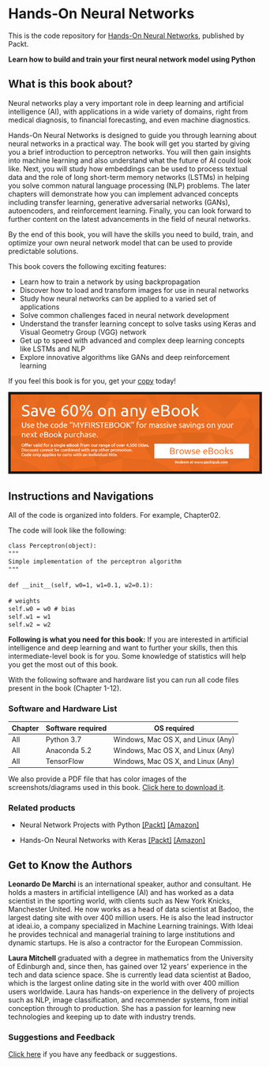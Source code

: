 # Hands-On Neural Networks

<a href="https://www.packtpub.com/big-data-and-business-intelligence/hands-neural-networks?utm_source=github&utm_medium=repository&utm_campaign="><img src="https://www.packtpub.com/media/catalog/product/cache/e4d64343b1bc593f1c5348fe05efa4a6/b/1/b10147_0.png" alt="" height="256px" align="right"></a>

This is the code repository for [Hands-On Neural Networks](https://www.packtpub.com/big-data-and-business-intelligence/hands-neural-networks?utm_source=github&utm_medium=repository&utm_campaign=), published by Packt.

**Learn how to build and train your first neural network model using Python**

## What is this book about?
Neural networks play a very important role in deep learning and artificial intelligence (AI), with applications in a wide variety of domains, right from medical diagnosis, to financial forecasting, and even machine diagnostics.

Hands-On Neural Networks is designed to guide you through learning about neural networks in a practical way. The book will get you started by giving you a brief introduction to perceptron networks. You will then gain insights into machine learning and also understand what the future of AI could look like. Next, you will study how embeddings can be used to process textual data and the role of long short-term memory networks (LSTMs) in helping you solve common natural language processing (NLP) problems. The later chapters will demonstrate how you can implement advanced concepts including transfer learning, generative adversarial networks (GANs), autoencoders, and reinforcement learning. Finally, you can look forward to further content on the latest advancements in the field of neural networks.

By the end of this book, you will have the skills you need to build, train, and optimize your own neural network model that can be used to provide predictable solutions.

This book covers the following exciting features:

* Learn how to train a network by using backpropagation
* Discover how to load and transform images for use in neural networks
* Study how neural networks can be applied to a varied set of applications
* Solve common challenges faced in neural network development
* Understand the transfer learning concept to solve tasks using Keras and Visual Geometry Group (VGG) network
* Get up to speed with advanced and complex deep learning concepts like LSTMs and NLP
* Explore innovative algorithms like GANs and deep reinforcement learning

If you feel this book is for you, get your [copy](https://www.amazon.com/dp/1-788-99259-8) today!

<a href="https://www.packtpub.com/?utm_source=github&utm_medium=banner&utm_campaign=GitHubBanner"><img src="https://raw.githubusercontent.com/PacktPublishing/GitHub/master/GitHub.png" 
alt="https://www.packtpub.com/" border="5" /></a>

## Instructions and Navigations
All of the code is organized into folders. For example, Chapter02.

The code will look like the following:
```
class Perceptron(object):
"""
Simple implementation of the perceptron algorithm
"""

def __init__(self, w0=1, w1=0.1, w2=0.1):

# weights
self.w0 = w0 # bias
self.w1 = w1
self.w2 = w2
```

**Following is what you need for this book:**
If you are interested in artificial intelligence and deep learning and want to further your skills, then this intermediate-level book is for you. Some knowledge of statistics will help you get the most out of this book.

With the following software and hardware list you can run all code files present in the book (Chapter 1-12).
### Software and Hardware List
| Chapter | Software required | OS required |
| -------- | ------------------------------------ | ----------------------------------- |
| All  | Python 3.7 | Windows, Mac OS X, and Linux (Any) |
| All | Anaconda 5.2 | Windows, Mac OS X, and Linux (Any) |
| All | TensorFlow | Windows, Mac OS X, and Linux (Any) |

We also provide a PDF file that has color images of the screenshots/diagrams used in this book. [Click here to download it](http://www.packtpub.com/sites/default/files/downloads/9781788992596_ColorImages.pdf).

### Related products
* Neural Network Projects with Python [[Packt]](https://www.packtpub.com/big-data-and-business-intelligence/neural-network-projects-python) [[Amazon]](https://www.amazon.in/Neural-Network-Projects-Python-ultimate/dp/1789138906?tag=googinhydr18418-21&tag=googinkenshoo-21&ascsubtag=_k_CjwKEAjw__fnBRCNpvH8iqy4xl4SJAC4XERP_R5gxXPpp1bAjS2XRQ1l9BOMD0duq4taFCvETuquJRoCU6Dw_wcB_k_&gclid=CjwKEAjw__fnBRCNpvH8iqy4xl4SJAC4XERP_R5gxXPpp1bAjS2XRQ1l9BOMD0duq4taFCvETuquJRoCU6Dw_wcB)

* Hands-On Neural Networks with Keras  [[Packt]](https://www.packtpub.com/in/big-data-and-business-intelligence/hands-neural-networks-keras) [[Amazon]](https://www.amazon.in/Hands-Neural-Networks-Keras-intelligence/dp/1789536081?tag=googinhydr18418-21&tag=googinkenshoo-21&ascsubtag=_k_CjwKEAjw__fnBRCNpvH8iqy4xl4SJAC4XERPaBdlsIQPtsPRC9wfk4ss1CJhSSNZiyo5myrf5-7mIRoCxEfw_wcB_k_&gclid=CjwKEAjw__fnBRCNpvH8iqy4xl4SJAC4XERPaBdlsIQPtsPRC9wfk4ss1CJhSSNZiyo5myrf5-7mIRoCxEfw_wcB)


## Get to Know the Authors
**Leonardo De Marchi** is an international speaker, author and consultant. He holds a masters in artificial intelligence (AI) and has worked as a data scientist in the sporting world, with clients such as New York Knicks, Manchester United. He now works as a head of data scientist at Badoo, the largest dating site with over 400 million users. He is also the lead instructor at ideai.io, a company specialized in Machine Learning trainings. With Ideai he provides technical and managerial training to large institutions and dynamic startups. He is also a contractor for the European Commission.

**Laura Mitchell** graduated with a degree in mathematics from the University of Edinburgh and, since then, has gained over 12 years' experience in the tech and data science space. She is currently lead data scientist at Badoo, which is the largest online dating site in the world with over 400 million users worldwide. Laura has hands-on experience in the delivery of projects such as NLP, image classification, and recommender systems, from initial conception through to production. She has a passion for learning new technologies and keeping up to date with industry trends.


### Suggestions and Feedback
[Click here](https://docs.google.com/forms/d/e/1FAIpQLSdy7dATC6QmEL81FIUuymZ0Wy9vH1jHkvpY57OiMeKGqib_Ow/viewform) if you have any feedback or suggestions.


